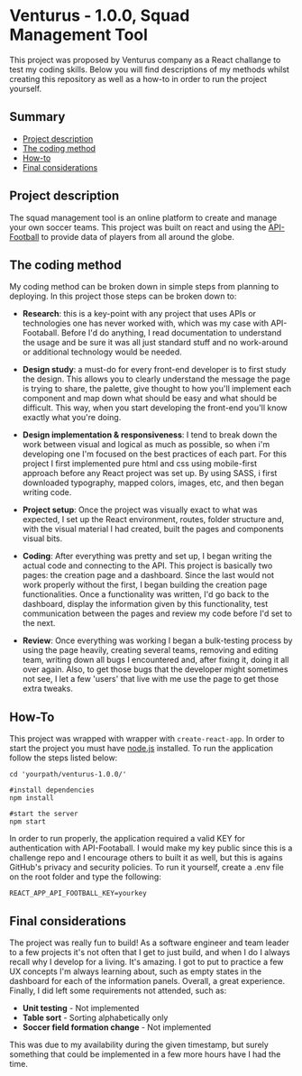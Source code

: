 # Venturus - 1.0.0, Squad Management Tool

This project was proposed by Venturus company as a React challange to test my coding skills. Below you will find descriptions of my methods whilst creating this repository as well as a how-to in order to run the project yourself.

## Summary

* [Project description](#project-description)
* [The coding method](#the-coding-method)
* [How-to](#how-to)
* [Final considerations](#final-considerations)

## Project description
The squad management tool is an online platform to create and manage your own soccer teams. This project was built on react and using the [API-Football](https://www.api-football.com/) to provide data of players from all around the globe.

## The coding method
My coding method can be broken down in simple steps from planning to deploying. In this project those steps can be broken down to:
* **Research**: this is a key-point with any project that uses APIs or technologies one has never worked with, which was my case with API-Footaball. Before I'd do anything, I read documentation to understand the usage and be sure it was all just standard stuff and no work-around or additional technology would be needed.

* **Design study**: a must-do for every front-end developer is to first study the design. This allows you to clearly understand the message the page is trying to share, the palette, give thought to how you'll implement each component and map down what should be easy and what should be difficult. This way, when you start developing the front-end you'll know exactly what you're doing.

* **Design implementation & responsiveness**: I tend to break down the work between visual and logical as much as possible, so when i'm developing one I'm focused on the best practices of each part. For this project I first implemented pure html and css using mobile-first approach before any React project was set up. By using SASS, i first downloaded typography, mapped colors, images, etc, and then began writing code. 

* **Project setup**: Once the project was visually exact to what was expected, I set up the React environment, routes, folder structure and, with the visual material I had created, built the pages and components visual bits.

* **Coding**: After everything was pretty and set up, I began writing the actual code and connecting to the API. This project is basically two pages: the creation page and a dashboard. Since the last would not work properly without the first, I began building the creation page functionalities. Once a functionality was written, I'd go back to the dashboard, display the information given by this functionality, test communication between the pages and review my code before I'd set to the next.

* **Review**: Once everything was working I began a bulk-testing process by using the page heavily, creating several teams, removing and editing team, writing down all bugs I encountered and, after fixing it, doing it all over again. Also, to get those bugs that the developer might sometimes not see, I let a few 'users' that live with me use the page to get those extra tweaks.

## How-To
This project was wrapped with wrapper with ```create-react-app```. In order to start the project you must have [node.js](https://nodejs.org/en/) installed.
To run the application follow the steps listed below:

```
cd 'yourpath/venturus-1.0.0/'

#install dependencies
npm install

#start the server
npm start
```

In order to run properly, the application required a valid KEY for authentication with API-Footaball. I would make my key public since this is a challenge repo and I encourage others to built it as well, but this is agains GitHub's privacy and security policies. To run it yourself, create a .env file on the root folder and type the following:

```
REACT_APP_API_FOOTBALL_KEY=yourkey
```


## Final considerations
The project was really fun to build! As a software engineer and team leader to a few projects it's not often that I get to just build, and when I do I always recall why I develop for a living. It's amazing. I got to put to practice a few UX concepts I'm always learning about, such as empty states in the dashboard for each of the information panels. Overall, a great experience. Finally, I did left some requirements not attended, such as:
* **Unit testing** - Not implemented
* **Table sort** - Sorting alphabetically only
* **Soccer field formation change** - Not implemented

This was due to my availability during the given timestamp, but surely something that could be implemented in a few more hours have I had the time.